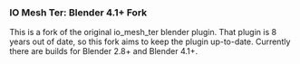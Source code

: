 ### IO Mesh Ter: Blender 4.1+ Fork

This is a fork of the original io_mesh_ter blender plugin. That plugin is 8 years out of date, so this fork aims to keep the plugin up-to-date. Currently there are builds for Blender 2.8+ and Blender 4.1+. 
